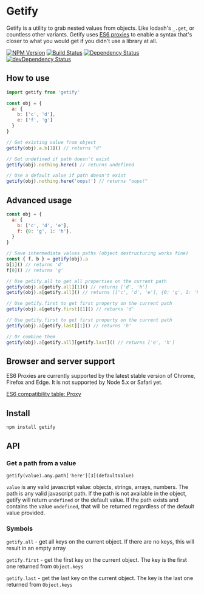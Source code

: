 # Getify

Getify is a utility to grab nested values from objects. Like lodash's `_.get`, or countless other variants. Getify uses [ES6 proxies](https://developer.mozilla.org/en/docs/Web/JavaScript/Reference/Global_Objects/Proxy) to enable a syntax that's closer to what you would get if you didn't use a library at all.

[![NPM Version][npm-image]][npm-url] [![Build Status](https://travis-ci.org/johnste/getify.svg?branch=master)](https://travis-ci.org/johnste/getify)
[![Dependency Status](https://david-dm.org/johnste/getify.svg)](https://david-dm.org/johnste/getify)
[![devDependency Status](https://david-dm.org/johnste/getify/dev-status.svg)](https://david-dm.org/johnste/getify#info=devDependencies)

## How to use

```javascript
import getify from 'getify'

const obj = {
  a: {
  	b: ['c', 'd'],
  	e: ['f', 'g']
  }
}

// Get existing value from object
getify(obj).a.b[1]() // returns "d"

// Get undefined if path doesn't exist
getify(obj).nothing.here() // returns undefined

// Use a default value if path doesn't exist
getify(obj).nothing.here('oops!') // returns "oops!"
```

## Advanced usage

```javascript
const obj = {
  a: {
  	b: ['c', 'd', 'e'],
  	f: {0: 'g', 1: 'h'},
  }
}

// Save intermediate values paths (object destructuring works fine)
const { f, b } = getify(obj).a
b[1]() // returns 'd'
f[0]() // returns 'g'

// Use getify.all to get all properties on the current path
getify(obj).a[getify.all][1]() // returns ['d', 'h']
getify(obj).a[getify.all]() // returns [['c', 'd', 'e'], {0: 'g', 1: 'h'}]

// Use getify.first to get first property on the current path
getify(obj).a[getify.first][1]() // returns 'd'

// Use getify.first to get first property on the current path
getify(obj).a[getify.last][1]() // returns 'h'

// Or combine them
getify(obj).a[getify.all][getify.last]() // returns ['e', 'h']
```

## Browser and server support

ES6 Proxies are currently supported by the latest stable version of Chrome, Firefox and Edge. It is not supported by Node 5.x or Safari yet.

[ES6 compatibility table: Proxy](http://kangax.github.io/compat-table/es6/#test-Proxy)

## Install

`npm install getify`

## API

### Get a path from a value

`getify(value).any.path['here'][3](defaultValue)`

`value` is any valid javascript value: objects, strings, arrays, numbers. The path is any valid javascript path. If the path is not available in the object, getify will return `undefined` or the default value. If the path exists and contains the value `undefined`, that will be returned regardless of the default value provided.

### Symbols

`getify.all` - get all keys on the current object. If there are no keys, this will result in an empty array

`getify.first` - get the first key on the current object. The key is the first one returned from `Object.keys`

`getify.last` - get the last key on the current object. The key is the last one returned from `Object.keys`

[npm-image]: https://img.shields.io/npm/v/getify.svg
[npm-url]: https://npmjs.org/package/getify
